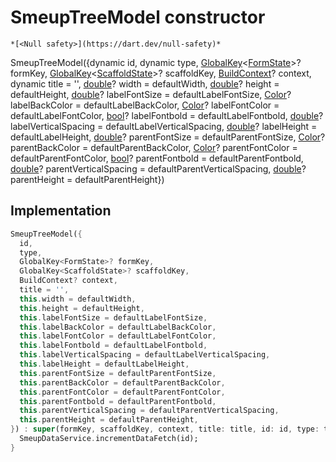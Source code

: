 


# SmeupTreeModel constructor




    *[<Null safety>](https://dart.dev/null-safety)*



SmeupTreeModel({dynamic id, dynamic type, [GlobalKey](https://api.flutter.dev/flutter/widgets/GlobalKey-class.html)&lt;[FormState](https://api.flutter.dev/flutter/widgets/FormState-class.html)>? formKey, [GlobalKey](https://api.flutter.dev/flutter/widgets/GlobalKey-class.html)&lt;[ScaffoldState](https://api.flutter.dev/flutter/material/ScaffoldState-class.html)>? scaffoldKey, [BuildContext](https://api.flutter.dev/flutter/widgets/BuildContext-class.html)? context, dynamic title = '', [double](https://api.flutter.dev/flutter/dart-core/double-class.html)? width = defaultWidth, [double](https://api.flutter.dev/flutter/dart-core/double-class.html)? height = defaultHeight, [double](https://api.flutter.dev/flutter/dart-core/double-class.html)? labelFontSize = defaultLabelFontSize, [Color](https://api.flutter.dev/flutter/dart-ui/Color-class.html)? labelBackColor = defaultLabelBackColor, [Color](https://api.flutter.dev/flutter/dart-ui/Color-class.html)? labelFontColor = defaultLabelFontColor, [bool](https://api.flutter.dev/flutter/dart-core/bool-class.html)? labelFontbold = defaultLabelFontbold, [double](https://api.flutter.dev/flutter/dart-core/double-class.html)? labelVerticalSpacing = defaultLabelVerticalSpacing, [double](https://api.flutter.dev/flutter/dart-core/double-class.html)? labelHeight = defaultLabelHeight, [double](https://api.flutter.dev/flutter/dart-core/double-class.html)? parentFontSize = defaultParentFontSize, [Color](https://api.flutter.dev/flutter/dart-ui/Color-class.html)? parentBackColor = defaultParentBackColor, [Color](https://api.flutter.dev/flutter/dart-ui/Color-class.html)? parentFontColor = defaultParentFontColor, [bool](https://api.flutter.dev/flutter/dart-core/bool-class.html)? parentFontbold = defaultParentFontbold, [double](https://api.flutter.dev/flutter/dart-core/double-class.html)? parentVerticalSpacing = defaultParentVerticalSpacing, [double](https://api.flutter.dev/flutter/dart-core/double-class.html)? parentHeight = defaultParentHeight})





## Implementation

```dart
SmeupTreeModel({
  id,
  type,
  GlobalKey<FormState>? formKey,
  GlobalKey<ScaffoldState>? scaffoldKey,
  BuildContext? context,
  title = '',
  this.width = defaultWidth,
  this.height = defaultHeight,
  this.labelFontSize = defaultLabelFontSize,
  this.labelBackColor = defaultLabelBackColor,
  this.labelFontColor = defaultLabelFontColor,
  this.labelFontbold = defaultLabelFontbold,
  this.labelVerticalSpacing = defaultLabelVerticalSpacing,
  this.labelHeight = defaultLabelHeight,
  this.parentFontSize = defaultParentFontSize,
  this.parentBackColor = defaultParentBackColor,
  this.parentFontColor = defaultParentFontColor,
  this.parentFontbold = defaultParentFontbold,
  this.parentVerticalSpacing = defaultParentVerticalSpacing,
  this.parentHeight = defaultParentHeight,
}) : super(formKey, scaffoldKey, context, title: title, id: id, type: type) {
  SmeupDataService.incrementDataFetch(id);
}
```







